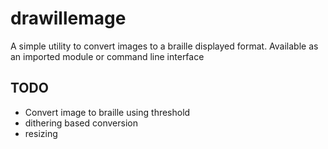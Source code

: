 # drawillemage

A simple utility to convert images to a braille displayed format. Available as an imported module or command line interface

## TODO
* Convert image to braille using threshold
* dithering based conversion
* resizing


